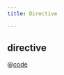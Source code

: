 ```yaml
---
title: Directive

---
```


## directive
@[code](@/docs/fe-dev/code-snippets/Helper/directive/directive.html)
